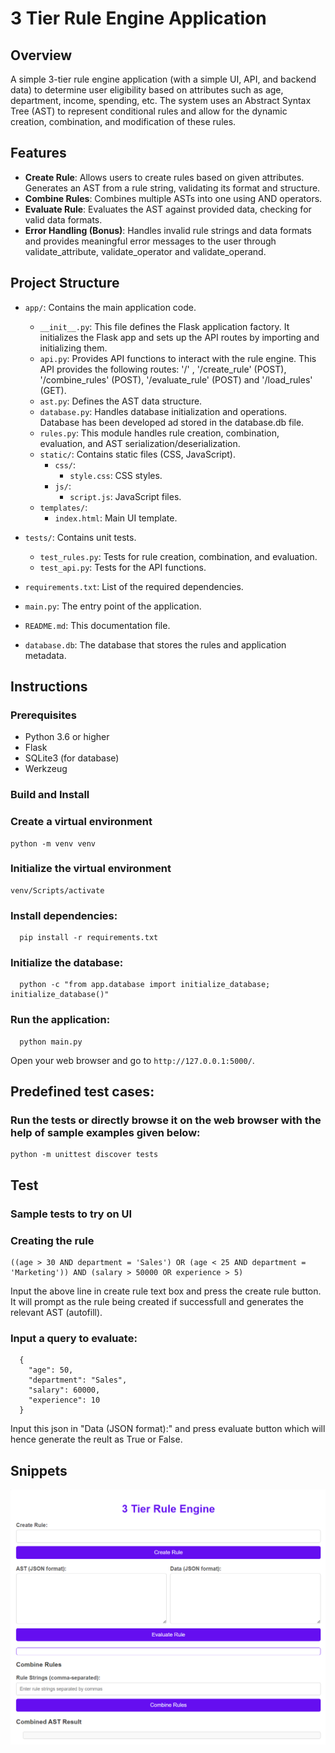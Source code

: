 # 3 Tier Rule Engine Application

## Overview
A simple 3-tier rule engine application (with a simple UI, API, and backend data) to determine user eligibility based on attributes such as age, department, income, spending, etc. The system uses an Abstract Syntax Tree (AST) to represent conditional rules and allow for the dynamic creation, combination, and modification of these rules.

## Features
  - **Create Rule**: Allows users to create rules based on given attributes. Generates an AST from a rule string, validating its format and structure.
  - **Combine Rules**: Combines multiple ASTs into one using AND operators.
  - **Evaluate Rule**: Evaluates the AST against provided data, checking for valid data formats.
  - **Error Handling (Bonus)**: Handles invalid rule strings and data formats and provides meaningful error messages to the user through validate_attribute, validate_operator and validate_operand.


## Project Structure
- `app/`: Contains the main application code.
  - `__init__.py`: This file defines the Flask application factory. It initializes the Flask app and sets up the API routes by importing and initializing them.
  - `api.py`: Provides API functions to interact with the rule engine. This API provides the following routes: '/' , '/create_rule' (POST), '/combine_rules' (POST), '/evaluate_rule' (POST) and '/load_rules' (GET).
  - `ast.py`: Defines the AST data structure.
  - `database.py`: Handles database initialization and operations. Database has been developed ad stored in the database.db file.
  - `rules.py`: This module handles rule creation, combination, evaluation, and AST serialization/deserialization.
  - `static/`: Contains static files (CSS, JavaScript).
    - `css/`: 
      - `style.css`: CSS styles.
    - `js/`:
      - `script.js`: JavaScript files.
  - `templates/`:
      - `index.html`: Main UI template.
  
- `tests/`: Contains unit tests.
  - `test_rules.py`: Tests for rule creation, combination, and evaluation.
  - `test_api.py`: Tests for the API functions.
- `requirements.txt`: List of the required dependencies.
- `main.py`: The entry point of the application.
- `README.md`: This documentation file.
- `database.db`: The database that stores the rules and application metadata.


## Instructions

  ### Prerequisites
  - Python 3.6 or higher
  - Flask
  - SQLite3 (for database)
  - Werkzeug


  ### Build and Install
  ###  Create a virtual environment 
    python -m venv venv
  ### Initialize the virtual environment 
    venv/Scripts/activate
  ### Install dependencies:
      pip install -r requirements.txt
  ### Initialize the database:
      python -c "from app.database import initialize_database; initialize_database()"
  ### Run the application:
      python main.py
  Open your web browser and go to `http://127.0.0.1:5000/`.


## Predefined test cases:
### Run the tests or directly browse it on the web browser with the help of sample examples given below:
    python -m unittest discover tests

## Test
### Sample tests to try on UI
  ### Creating the rule
    ((age > 30 AND department = 'Sales') OR (age < 25 AND department = 'Marketing')) AND (salary > 50000 OR experience > 5)

  Input the above line in create rule text box and press the create rule button. It will prompt as the rule being created if successfull and generates the relevant AST (autofill).

  ### Input a query to evaluate:
      {
        "age": 50,
        "department": "Sales",
        "salary": 60000,
        "experience": 10
      }

  Input this json in "Data (JSON format):" and press evaluate button which will hence generate the reult as True or False.

## Snippets
![Basic UI](screenshots/UI.png)

